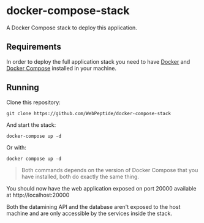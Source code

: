 # docker-compose-stack

A Docker Compose stack to deploy this application.

## Requirements

In order to deploy the full application stack you need to have [Docker](https://www.docker.com/) and [Docker Compose](https://docs.docker.com/compose/) installed in your machine.

## Running

Clone this repository:

```text
git clone https://github.com/WebPeptide/docker-compose-stack
```

And start the stack:

```text
docker-compose up -d
```

Or with:

```text
docker compose up -d
```

> Both commands depends on the version of Docker Compose that you have installed, both do exactly the same thing.

You should now have the web application exposed on port 20000 available at http://localhost:20000

Both the datamining API and the database aren't exposed to the host machine and are only accessible by the services inside the stack.
